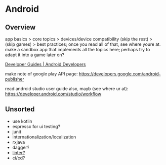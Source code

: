 # Android
## Overview

app basics > core topics > devices/device compatibility (skip the rest) > (skip games) > best practices; once you read all of that, see where youre at. make a sandbox app that implements all the topics here; perhaps try to adapt it into a game later on?

[Developer Guides | Android Developers](https://developer.android.com/guide)

make note of google play API page: https://developers.google.com/android-publisher

read android studio user guide also, mayb (see where ur at): https://developer.android.com/studio/workflow

## Unsorted
* use kotlin
* espresso for ui testing?
* junit
* internationalization/localization
* rxjava
* dagger?
* [linter?](https://developer.android.com/studio/write/lint)
* ci/cd?